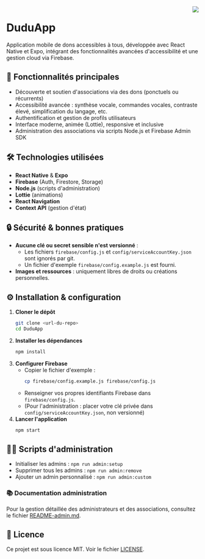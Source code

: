   <img align="right" src="https://visitor-badge.laobi.icu/badge?page_id=LeoTiTo.DuduApp" />

# DuduApp

Application mobile de dons accessibles à tous, développée avec React Native et Expo, intégrant des fonctionnalités avancées d'accessibilité et une gestion cloud via Firebase.

## 🚀 Fonctionnalités principales
- Découverte et soutien d'associations via des dons (ponctuels ou récurrents)
- Accessibilité avancée : synthèse vocale, commandes vocales, contraste élevé, simplification du langage, etc.
- Authentification et gestion de profils utilisateurs
- Interface moderne, animée (Lottie), responsive et inclusive
- Administration des associations via scripts Node.js et Firebase Admin SDK

## 🛠️ Technologies utilisées
- **React Native** & **Expo**
- **Firebase** (Auth, Firestore, Storage)
- **Node.js** (scripts d'administration)
- **Lottie** (animations)
- **React Navigation**
- **Context API** (gestion d'état)

## 🔒 Sécurité & bonnes pratiques
- **Aucune clé ou secret sensible n'est versionné** :
  - Les fichiers `firebase/config.js` et `config/serviceAccountKey.json` sont ignorés par git.
  - Un fichier d'exemple `firebase/config.example.js` est fourni.
- **Images et ressources** : uniquement libres de droits ou créations personnelles.

## ⚙️ Installation & configuration
1. **Cloner le dépôt**
   ```bash
   git clone <url-du-repo>
   cd DuduApp
   ```
2. **Installer les dépendances**
   ```bash
   npm install
   ```
3. **Configurer Firebase**
   - Copier le fichier d'exemple :
     ```bash
     cp firebase/config.example.js firebase/config.js
     ```
   - Renseigner vos propres identifiants Firebase dans `firebase/config.js`.
   - (Pour l'administration : placer votre clé privée dans `config/serviceAccountKey.json`, non versionné)
4. **Lancer l'application**
   ```bash
   npm start
   ```

## 👨‍💻 Scripts d'administration
- Initialiser les admins : `npm run admin:setup`
- Supprimer tous les admins : `npm run admin:remove`
- Ajouter un admin personnalisé : `npm run admin:custom`

### 📚 Documentation administration
Pour la gestion détaillée des administrateurs et des associations, consultez le fichier [README-admin.md](./README-admin.md).

## 📄 Licence
Ce projet est sous licence MIT. Voir le fichier [LICENSE](./LICENSE).